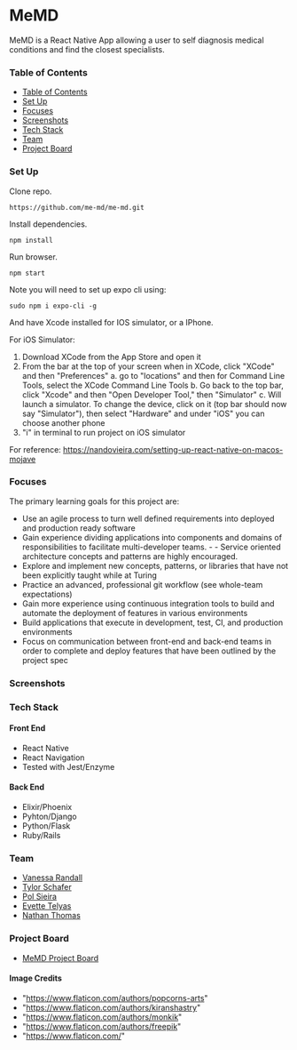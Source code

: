 # MeMD

MeMD is a React Native App allowing a user to self diagnosis medical conditions and find the closest specialists.

### Table of Contents

<!--ts-->
   * [Table of Contents](#table-of-contents)
   * [Set Up](#set-up)
   * [Focuses](#focuses)
   * [Screenshots](#screenshots)
   * [Tech Stack](#tech-stack)
   * [Team](#team)
   * [Project Board](#project-board)
   
<!--te-->

### Set Up

Clone repo.
```
https://github.com/me-md/me-md.git
```
Install dependencies.
```
npm install
```
Run browser.
```
npm start
```

Note you will need to set up expo cli using:
```
sudo npm i expo-cli -g
```

And have Xcode installed for IOS simulator, or a IPhone.

For iOS Simulator:
1. Download XCode from the App Store and open it
2. From the bar at the top of your screen when in XCode, click "XCode" and then "Preferences"
  a. go to "locations" and then for Command Line Tools, select the XCode Command Line Tools
  b. Go back to the top bar, click "Xcode" and then "Open Developer Tool," then "Simulator"
  c. Will launch a simulator. To change the device, click on it (top bar should now say "Simulator"), then select "Hardware" and under "iOS" you can choose another phone
3. "i" in terminal to run project on iOS simulator

For reference: https://nandovieira.com/setting-up-react-native-on-macos-mojave


### Focuses

The primary learning goals for this project are:

- Use an agile process to turn well defined requirements into deployed and production ready software
- Gain experience dividing applications into components and domains of responsibilities to facilitate multi-developer teams. -  - Service oriented architecture concepts and patterns are highly encouraged.
- Explore and implement new concepts, patterns, or libraries that have not been explicitly taught while at Turing
- Practice an advanced, professional git workflow (see whole-team expectations)
- Gain more experience using continuous integration tools to build and automate the deployment of features in various environments
- Build applications that execute in development, test, CI, and production environments
- Focus on communication between front-end and back-end teams in order to complete and deploy features that have been outlined by the project spec

### Screenshots



### Tech Stack

#### Front End
- React Native
- React Navigation
- Tested with Jest/Enzyme

#### Back End
- Elixir/Phoenix
- Pyhton/Django
- Python/Flask
- Ruby/Rails


### Team
- [Vanessa Randall](https://github.com/vrandall66)
- [Tylor Schafer](https://github.com/tylorschafer)
- [Pol Sieira](https://github.com/polsieira)
- [Evette Telyas](https://github.com/evettetelyas)
- [Nathan Thomas](https://github.com/nathangthomas)

### Project Board
- [MeMD Project Board](https://github.com/orgs/me-md/projects/1)

#### Image Credits

- "https://www.flaticon.com/authors/popcorns-arts" 
- "https://www.flaticon.com/authors/kiranshastry" 
- "https://www.flaticon.com/authors/monkik"
- "https://www.flaticon.com/authors/freepik"
- "https://www.flaticon.com/"
